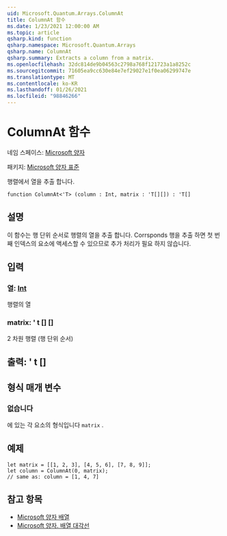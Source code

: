 ```yaml
---
uid: Microsoft.Quantum.Arrays.ColumnAt
title: ColumnAt 함수
ms.date: 1/23/2021 12:00:00 AM
ms.topic: article
qsharp.kind: function
qsharp.namespace: Microsoft.Quantum.Arrays
qsharp.name: ColumnAt
qsharp.summary: Extracts a column from a matrix.
ms.openlocfilehash: 32dc814de9b04563c2798a768f121723a1a8252c
ms.sourcegitcommit: 71605ea9cc630e84e7ef29027e1f0ea06299747e
ms.translationtype: MT
ms.contentlocale: ko-KR
ms.lasthandoff: 01/26/2021
ms.locfileid: "98846266"
---
```

# <a name="columnat-function"></a>ColumnAt 함수

네임 스페이스: [Microsoft 양자](xref:Microsoft.Quantum.Arrays)

패키지: [Microsoft 양자 표준](https://nuget.org/packages/Microsoft.Quantum.Standard)


행렬에서 열을 추출 합니다.

```qsharp
function ColumnAt<'T> (column : Int, matrix : 'T[][]) : 'T[]
```


## <a name="description"></a>설명

이 함수는 행 단위 순서로 행렬의 열을 추출 합니다.
Corrsponds 행을 추출 하면 첫 번째 인덱스의 요소에 액세스할 수 있으므로 추가 처리가 필요 하지 않습니다.

## <a name="input"></a>입력

### <a name="column--int"></a>열: [Int](xref:microsoft.quantum.lang-ref.int)

행렬의 열


### <a name="matrix--t"></a>matrix: ' t [] []

2 차원 행렬 (행 단위 순서)



## <a name="output--t"></a>출력: ' t []



## <a name="type-parameters"></a>형식 매개 변수

### <a name="t"></a>없습니다

에 있는 각 요소의 형식입니다 `matrix` .

## <a name="example"></a>예제

```qsharp
let matrix = [[1, 2, 3], [4, 5, 6], [7, 8, 9]];
let column = ColumnAt(0, matrix);
// same as: column = [1, 4, 7]
```

## <a name="see-also"></a>참고 항목

- [Microsoft 양자 배열](xref:Microsoft.Quantum.Arrays.Transposed)
- [Microsoft 양자. 배열 대각선](xref:Microsoft.Quantum.Arrays.Diagonal)